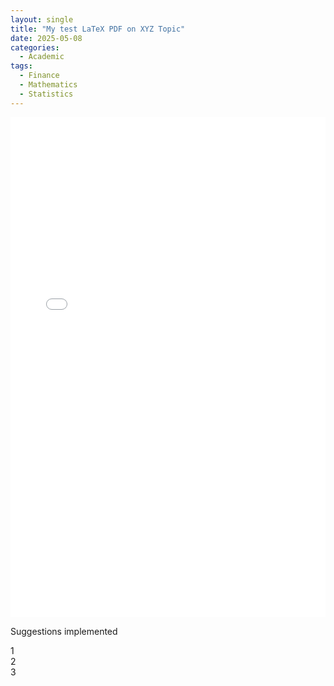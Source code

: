 ```yaml
---
layout: single
title: "My test LaTeX PDF on XYZ Topic"
date: 2025-05-08
categories:
  - Academic
tags:
  - Finance
  - Mathematics
  - Statistics
---
```

<iframe src="/vijay-adithya-c/assets/pdf/upload_trial.pdf" width="100%" height="800px" style="border: none;"></iframe>
<p>Suggestions implemented</p>
<p>1<br>2<br>3</p>